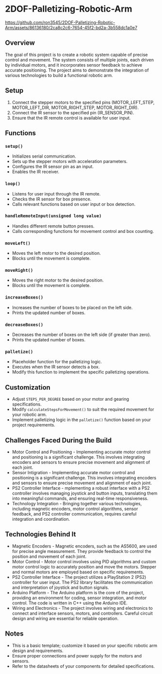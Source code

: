 # 2DOF-Palletizing-Robotic-Arm


https://github.com/ron3545/2DOF-Palletizing-Robotic-Arm/assets/86136180/2ca8c2c6-7654-45f2-bd2a-3b558dc1a0e7

## Overview

The goal of this project is to create a robotic system capable of precise control and movement. The system consists of multiple joints, each driven by individual motors, and it incorporates sensor feedback to achieve accurate positioning. The project aims to demonstrate the integration of various technologies to build a functional robotic arm.

## Setup

1. Connect the stepper motors to the specified pins (MOTOR_LEFT_STEP, MOTOR_LEFT_DIR, MOTOR_RIGHT_STEP, MOTOR_RIGHT_DIR).
2. Connect the IR sensor to the specified pin (IR_SENSOR_PIN).
3. Ensure that the IR remote control is available for user input.

## Functions

### `setup()`

- Initializes serial communication.
- Sets up the stepper motors with acceleration parameters.
- Configures the IR sensor pin as an input.
- Enables the IR receiver.

### `loop()`

- Listens for user input through the IR remote.
- Checks the IR sensor for box presence.
- Calls relevant functions based on user input or box detection.

### `handleRemoteInput(unsigned long value)`

- Handles different remote button presses.
- Calls corresponding functions for movement control and box counting.

### `moveLeft()`

- Moves the left motor to the desired position.
- Blocks until the movement is complete.

### `moveRight()`

- Moves the right motor to the desired position.
- Blocks until the movement is complete.

### `increaseBoxes()`

- Increases the number of boxes to be placed on the left side.
- Prints the updated number of boxes.

### `decreaseBoxes()`

- Decreases the number of boxes on the left side (if greater than zero).
- Prints the updated number of boxes.

### `palletize()`

- Placeholder function for the palletizing logic.
- Executes when the IR sensor detects a box.
- Modify this function to implement the specific palletizing operations.

## Customization

- Adjust `STEPS_PER_DEGREE` based on your motor and gearing specifications.
- Modify `calculateStepsForMovement()` to suit the required movement for your robotic arm.
- Implement palletizing logic in the `palletize()` function based on your project requirements.

## Challenges Faced During the Build
- Motor Control and Positioning - Implementing accurate motor control and positioning is a significant challenge. This involves integrating encoders and sensors to ensure precise movement and alignment of each joint.
- Sensor Intigration - Implementing accurate motor control and positioning is a significant challenge. This involves integrating encoders and sensors to ensure precise movement and alignment of each joint.
- PS2 Controller Interface - mplementing a robust interface with a PS2 controller involves managing joystick and button inputs, translating them into meaningful commands, and ensuring real-time responsiveness.
- Technology Integration - Bringing together various technologies, including magnetic encoders, motor control algorithms, sensor feedback, and PS2 controller communication, requires careful integration and coordination.

## Technologies Behind It
- Magnetic Encoders - Magnetic encoders, such as the AS5600, are used for precise angle measurement. They provide feedback to control the position and movement of each joint.
- Motor Control - Motor control involves using PID algorithms and custom motor control logic to accurately position and move the motors. Stepper and normal motors are employed based on specific requirements.
- PS2 Controller Interface - The project utilizes a PlayStation 2 (PS2) controller for user input. The PS2 library facilitates the communication and interpretation of joystick and button signals.
- Arduino Platform - The Arduino platform is the core of the project, providing an environment for coding, sensor integration, and motor control. The code is written in C++ using the Arduino IDE.
- Wiring and Electronics - The project involves wiring and electronics to connect and interface sensors, motors, and controllers. Careful circuit design and wiring are essential for reliable operation.
  
## Notes

- This is a basic template; customize it based on your specific robotic arm design and requirements.
- Ensure proper connections and power supply for the motors and sensors.
- Refer to the datasheets of your components for detailed specifications.
